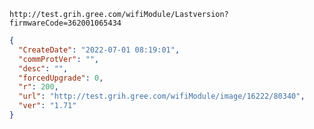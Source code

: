 `http://test.grih.gree.com/wifiModule/Lastversion?firmwareCode=362001065434`

```json
{
  "CreateDate": "2022-07-01 08:19:01",
  "commProtVer": "",
  "desc": "",
  "forcedUpgrade": 0,
  "r": 200,
  "url": "http://test.grih.gree.com/wifiModule/image/16222/80340",
  "ver": "1.71"
}
```